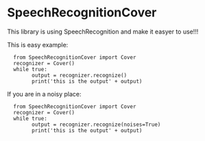 # SpeechRecognitionCover

This library is using SpeechRecognition and make it easyer to use!!!

This is easy example:


      
      from SpeechRecognitionCover import Cover
      recognizer = Cover()
      while true:
            output = recognizer.recognize()
            print('this is the output' + output)
      
      

If you are in a noisy place:

      
      from SpeechRecognitionCover import Cover
      recognizer = Cover()
      while true:
            output = recognizer.recognize(noises=True)
            print('this is the output' + output)
      
